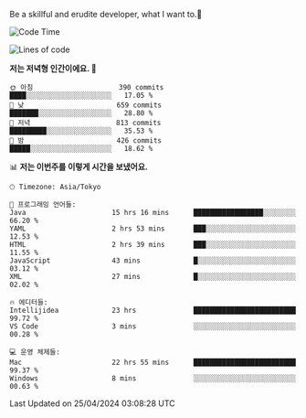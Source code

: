 Be a skillful and erudite developer, what I want to.👶

<!--START_SECTION:waka-->
![Code Time](http://img.shields.io/badge/Code%20Time-732%20hrs%2037%20mins-blue)

![Lines of code](https://img.shields.io/badge/%EC%A0%80%EB%8A%94%20%EC%97%AC%ED%83%9C%EA%B9%8C%EC%A7%80%20-1.6%20million%20%EC%A4%84%EC%9D%98%20%EC%BD%94%EB%93%9C%EB%A5%BC%20%EC%9E%91%EC%84%B1%ED%96%88%EC%96%B4%EC%9A%94.-blue)

**저는 저녁형 인간이에요. 🦉** 

```text
🌞 아침                     390 commits         ████░░░░░░░░░░░░░░░░░░░░░   17.05 % 
🌆 낮　                     659 commits         ███████░░░░░░░░░░░░░░░░░░   28.80 % 
🌃 저녁                     813 commits         █████████░░░░░░░░░░░░░░░░   35.53 % 
🌙 밤　                     426 commits         █████░░░░░░░░░░░░░░░░░░░░   18.62 % 
```


📊 **저는 이번주를 이렇게 시간을 보냈어요.** 

```text
🕑︎ Timezone: Asia/Tokyo

💬 프로그래밍 언어들: 
Java                     15 hrs 16 mins      █████████████████░░░░░░░░   66.20 % 
YAML                     2 hrs 53 mins       ███░░░░░░░░░░░░░░░░░░░░░░   12.53 % 
HTML                     2 hrs 39 mins       ███░░░░░░░░░░░░░░░░░░░░░░   11.55 % 
JavaScript               43 mins             █░░░░░░░░░░░░░░░░░░░░░░░░   03.12 % 
XML                      27 mins             █░░░░░░░░░░░░░░░░░░░░░░░░   02.02 % 

🔥 에디터들: 
Intellijidea             23 hrs              █████████████████████████   99.72 % 
VS Code                  3 mins              ░░░░░░░░░░░░░░░░░░░░░░░░░   00.28 % 

💻 운영 체제들: 
Mac                      22 hrs 55 mins      █████████████████████████   99.37 % 
Windows                  8 mins              ░░░░░░░░░░░░░░░░░░░░░░░░░   00.63 % 
```


 Last Updated on 25/04/2024 03:08:28 UTC
<!--END_SECTION:waka-->
